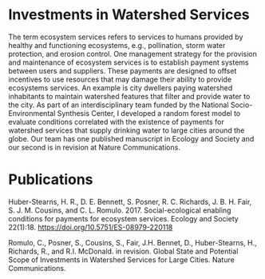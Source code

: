 # Investments in Watershed Services

The term ecosystem services refers to services to humans provided by healthy and functioning ecosystems, e.g., pollination, storm water protection, and erosion control. One management strategy for the provision and maintenance of ecosystem services is to establish payment systems between users and suppliers. These payments are designed to offset incentives to use resources that may damage their ability to provide ecosystems services. An example is city dwellers paying watershed inhabitants to maintain watershed features that filter and provide water to the city. As part of an interdisciplinary team funded by the National Socio-Environmental Synthesis Center, I developed a random forest model to evaluate conditions correlated with the existence of payments for watershed services that supply drinking water to large cities around the globe. Our team has one published manuscript in Ecology and Society and our second is in revision at Nature Communications.

# Publications
Huber-Stearns, H. R., D. E. Bennett, S. Posner, R. C. Richards, J. B. H. Fair, S. J. M. Cousins, and C. L. Romulo. 2017. Social-ecological enabling conditions for payments for ecosystem services. Ecology and Society 22(1):18. 
https://doi.org/10.5751/ES-08979-220118

Romulo, C., Posner, S., Cousins, S., Fair, J.H. Bennet, D., Huber-Stearns, H., Richards, R., and R.I. McDonald. in revision. Global State and Potential Scope of Investments in Watershed Services for Large Cities. Nature Communications.
